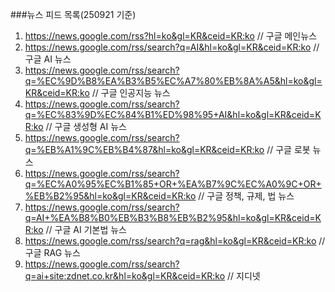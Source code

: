 ###뉴스 피드 목록(250921 기준)
1) https://news.google.com/rss?hl=ko&gl=KR&ceid=KR:ko // 구글 메인뉴스
2) https://news.google.com/rss/search?q=AI&hl=ko&gl=KR&ceid=KR:ko // 구글 AI 뉴스
3) https://news.google.com/rss/search?q=%EC%9D%B8%EA%B3%B5%EC%A7%80%EB%8A%A5&hl=ko&gl=KR&ceid=KR:ko // 구글 인공지능 뉴스
4) https://news.google.com/rss/search?q=%EC%83%9D%EC%84%B1%ED%98%95+AI&hl=ko&gl=KR&ceid=KR:ko // 구글 생성형 AI 뉴스
5) https://news.google.com/rss/search?q=%EB%A1%9C%EB%B4%87&hl=ko&gl=KR&ceid=KR:ko // 구글 로봇 뉴스
6) https://news.google.com/rss/search?q=%EC%A0%95%EC%B1%85+OR+%EA%B7%9C%EC%A0%9C+OR+%EB%B2%95&hl=ko&gl=KR&ceid=KR:ko // 구글 정책, 규제, 법 뉴스
7) https://news.google.com/rss/search?q=AI+%EA%B8%B0%EB%B3%B8%EB%B2%95&hl=ko&gl=KR&ceid=KR:ko // 구글 AI 기본법 뉴스
8) https://news.google.com/rss/search?q=rag&hl=ko&gl=KR&ceid=KR:ko // 구글 RAG 뉴스
9) https://news.google.com/rss/search?q=ai+site:zdnet.co.kr&hl=ko&gl=KR&ceid=KR:ko // 지디넷
